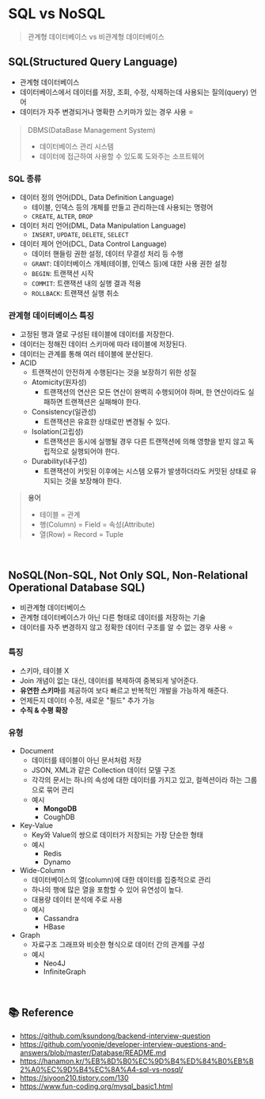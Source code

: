 # SQL vs NoSQL
> 관계형 데이터베이스 vs 비관계형 데이터베이스


## SQL(Structured Query Language)
- 관계형 데이터베이스
- 데이터베이스에서 데이터를 저장, 조회, 수정, 삭제하는데 사용되는 질의(query) 언어
- 데이터가 자주 변경되거나 명확한 스키마가 있는 경우 사용 ⭐ 

> DBMS(DataBase Management System)
> 
> - 데이터베이스 관리 시스템
> - 데이터에 접근하여 사용할 수 있도록 도와주는 소프트웨어

### SQL 종류
- 데이터 정의 언어(DDL, Data Definition Language)
    - 테이블, 인덱스 등의 개체를 만들고 관리하는데 사용되는 명령어
    - `CREATE`, `ALTER`, `DROP`
- 데이터 처리 언어(DML, Data Manipulation Language)
    - `INSERT`, `UPDATE`, `DELETE`, `SELECT`
- 데이터 제어 언어(DCL, Data Control Language)
    - 데이터 핸들링 권한 설정, 데이터 무결성 처리 등 수행
    - `GRANT`: 데이터베이스 개체(테이블, 인덱스 등)에 대한 사용 권한 설정
    - `BEGIN`: 트랜잭션 시작
    - `COMMIT`: 트랜잭션 내의 실행 결과 적용
    - `ROLLBACK`: 트랜잭션 실행 취소


### 관계형 데이터베이스 특징
- 고정된 행과 열로 구성된 테이블에 데이터를 저장한다.
- 데이터는 정해진 데이터 스키마에 따라 테이블에 저장된다.
- 데이터는 관계를 통해 여러 테이블에 분산된다.
- ACID
    - 트랜잭션이 안전하게 수행된다는 것을 보장하기 위한 성질
    - Atomicity(원자성)
        - 트랜잭션의 연산은 모든 연산이 완벽히 수행되어야 하며, 한 연산이라도 실패하면 트랜잭션은 실패해야 한다.
    - Consistency(일관성)
        - 트랜잭션은 유효한 상태로만 변경될 수 있다.
    - Isolation(고립성)
        - 트랜잭션은 동시에 실행될 경우 다른 트랜잭션에 의해 영향을 받지 않고 독립적으로 실행되어야 한다.
    - Durability(내구성)
        - 트랜잭션이 커밋된 이후에는 시스템 오류가 발생하더라도 커밋된 상태로 유지되는 것을 보장해야 한다.

> **용어**
> 
> - 테이블 = 관계
> - 행(Column) = Field = 속성(Attribute)
> - 열(Row) = Record = Tuple


<br>

## NoSQL(Non-SQL, Not Only SQL, Non-Relational Operational Database SQL)
- 비관계형 데이터베이스
- 관계형 데이터베이스가 아닌 다른 형태로 데이터를 저장하는 기술
- 데이터를 자주 변경하지 않고 정확한 데이터 구조를 알 수 없는 경우 사용 ⭐

### 특징
- 스키마, 테이블 X
- Join 개념이 없는 대신, 데이터를 복제하여 중복되게 넣어준다.
- **유연한 스키마**를 제공하여 보다 빠르고 반복적인 개발을 가능하게 해준다.
- 언제든지 데이터 수정, 새로운 "필드" 추가 가능
- **수직 & 수평 확장**


### 유형
- Document
    - 데이터를 테이블이 아닌 문서처럼 저장
    - JSON, XML과 같은 Collection 데이터 모델 구조
    - 각각의 문서는 하나의 속성에 대한 데이터를 가지고 있고, 컬렉션이라 하는 그룹으로 묶어 관리
    - 예시
        - **MongoDB**
        - CoughDB
- Key-Value
    - Key와 Value의 쌍으로 데이터가 저장되는 가장 단순한 형태
    - 예시
        - Redis
        - Dynamo
- Wide-Column
    - 데이터베이스의 열(column)에 대한 데이터를 집중적으로 관리
    - 하나의 행에 많은 열을 포함할 수 있어 유연성이 높다.
    - 대용량 데이터 분석에 주로 사용
    - 예시
        - Cassandra
        - HBase
- Graph
    - 자료구조 그래프와 비슷한 형식으로 데이터 간의 관계를 구성
    - 예시
        - Neo4J
        - InfiniteGraph


<br>

## 📚 Reference
- https://github.com/ksundong/backend-interview-question
- https://github.com/yoonje/developer-interview-questions-and-answers/blob/master/Database/README.md
- https://hanamon.kr/%EB%8D%B0%EC%9D%B4%ED%84%B0%EB%B2%A0%EC%9D%B4%EC%8A%A4-sql-vs-nosql/
- https://siyoon210.tistory.com/130
- https://www.fun-coding.org/mysql_basic1.html